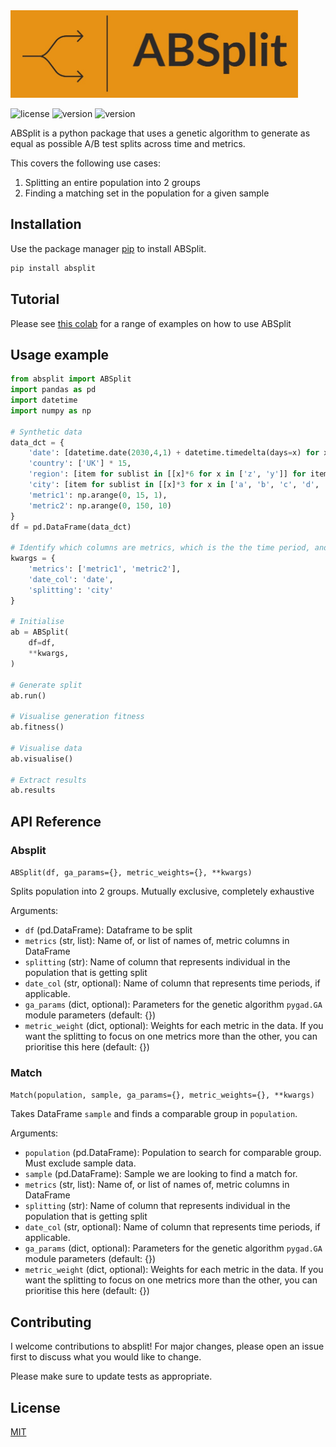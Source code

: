 <img src="https://raw.githubusercontent.com/cormac-rynne/absplit/main/images/logo.jpeg" width="460" height="140">

![license](https://img.shields.io/badge/License-MIT-blue.svg)
![version](https://img.shields.io/badge/version-0.1.3-blue.svg)
![version](https://img.shields.io/badge/python-<=3.9.13-orange.svg)



ABSplit is a python package that uses a genetic algorithm to generate as equal as possible A/B test splits across time and metrics.

This covers the following use cases:
1. Splitting an entire population into 2 groups
2. Finding a matching set in the population for a given sample

## Installation

Use the package manager [pip](https://pip.pypa.io/en/stable/) to install ABSplit.

```bash
pip install absplit
```

## Tutorial
Please see [this colab](https://colab.research.google.com/drive/1gL7dxDJrtVoO5m1mSUWutdr7yas7sZwI?usp=sharing) for 
a range of examples on how to use ABSplit

## Usage example

```python
from absplit import ABSplit
import pandas as pd
import datetime
import numpy as np

# Synthetic data
data_dct = {
    'date': [datetime.date(2030,4,1) + datetime.timedelta(days=x) for x in range(3)]*5,
    'country': ['UK'] * 15,
    'region': [item for sublist in [[x]*6 for x in ['z', 'y']] for item in sublist] + ['x']*3,
    'city': [item for sublist in [[x]*3 for x in ['a', 'b', 'c', 'd', 'e']] for item in sublist],
    'metric1': np.arange(0, 15, 1),
    'metric2': np.arange(0, 150, 10)
}
df = pd.DataFrame(data_dct)

# Identify which columns are metrics, which is the the time period, and what to split on
kwargs = {
    'metrics': ['metric1', 'metric2'],
    'date_col': 'date',
    'splitting': 'city'
}

# Initialise
ab = ABSplit(
    df=df,
    **kwargs,
)

# Generate split
ab.run()

# Visualise generation fitness
ab.fitness()

# Visualise data
ab.visualise()

# Extract results
ab.results
```

## API Reference
### Absplit 
`ABSplit(df, ga_params={}, metric_weights={}, **kwargs)`

Splits population into 2 groups. Mutually exclusive, completely exhaustive

Arguments:
* `df` (pd.DataFrame): Dataframe to be split
* `metrics` (str, list): Name of, or list of names of, metric columns in DataFrame
* `splitting` (str): Name of column that represents individual in the population that is getting split
* `date_col` (str, optional): Name of column that represents time periods, if applicable.
* `ga_params` (dict, optional): Parameters for the genetic algorithm `pygad.GA` module parameters (default: {})
* `metric_weight` (dict, optional): Weights for each metric in the data. If you want the splitting to focus on one metrics more than the other, you can prioritise this here (default: {})


### Match 
`Match(population, sample, ga_params={}, metric_weights={}, **kwargs)`

Takes DataFrame `sample` and finds a comparable group in `population`.

Arguments:
* `population` (pd.DataFrame): Population to search  for comparable group. Must exclude sample data.
* `sample` (pd.DataFrame): Sample we are looking to find a match for.
* `metrics` (str, list): Name of, or list of names of, metric columns in DataFrame
* `splitting` (str): Name of column that represents individual in the population that is getting split
* `date_col` (str, optional): Name of column that represents time periods, if applicable.
* `ga_params` (dict, optional): Parameters for the genetic algorithm `pygad.GA` module parameters (default: {})
* `metric_weight` (dict, optional): Weights for each metric in the data. If you want the splitting to focus on one metrics more than the other, you can prioritise this here (default: {})

## Contributing

I welcome contributions to absplit! For major changes, please open an issue first
to discuss what you would like to change.

Please make sure to update tests as appropriate.

## License

[MIT](https://choosealicense.com/licenses/mit/)
